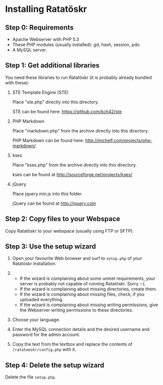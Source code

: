 Installing Ratatöskr
====================

Step 0: Requirements
--------------------

* Apache Webserver with PHP 5.3
* These PHP modules (usually installed): gd, hash, session, pdo
* A MySQL server.

Step 1: Get additional libraries
--------------------------------

You need these libraries to run Ratatöskr (it is probably already bundled with these):

1. STE Template Engine (STE)
   
   Place "ste.php" directly into this directory.
   
   STE can be found here: <https://github.com/kch42/ste>

2. PHP Markdown
   
   Place "markdown.php" from the archive directly into this directory.
   
   PHP Markdown can be found here: <http://michelf.com/projects/php-markdown/>

3. kses
   
   Place "kses.php" from the archive directly into this directory.
   
   kses can be found at <http://sourceforge.net/projects/kses/>

4. jQuery
   
   Place jquery.min.js into this folder.
   
   jQuery can be found at <http://jquery.com>

Step 2: Copy files to your Webspace
-----------------------------------

Copy Ratatöskr to your webspace (usually using FTP or SFTP).

Step 3: Use the setup wizard
----------------------------

1. Open your favourite Web browser and surf to `setup.php` of your Ratatöskr installation.

2. * If the wizard is complaining about some unmet requirements, your server is probably not capable of running Ratatöskr. Sorry :-(.
   * If the wizard is complaining about missing directories, create them.
   * If the wizard is complaining about missing files, check, if you uploaded everything.
   * If the wizard is complaining about missing writing permissions, give the Webserver writing permissions to these directories.

3. Choose your language.

4. Enter the MySQL connection details and the desired username and password for the admin account.

5. Copy the text from the textbox and replace the contents of `/ratatoeskr/config.php` with it.

Step 4: Delete the setup wizard
-------------------------------

Delete the file `setup.php`.

